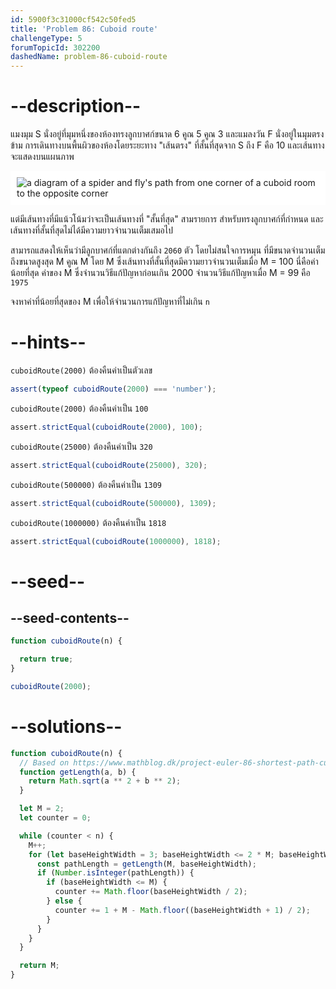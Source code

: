```yaml
---
id: 5900f3c31000cf542c50fed5
title: 'Problem 86: Cuboid route'
challengeType: 5
forumTopicId: 302200
dashedName: problem-86-cuboid-route
---
```


# --description--

แมงมุม S นั่งอยู่ที่มุมหนึ่งของห้องทรงลูกบาศก์ขนาด 6 คูณ 5 คูณ 3 และแมลงวัน F นั่งอยู่ในมุมตรงข้าม 
การเดินทางบนพื้นผิวของห้องโดยระยะทาง "เส้นตรง" ที่สั้นที่สุดจาก S ถึง F คือ 10 และเส้นทางจะแสดงบนแผนภาพ

<img class="img-responsive center-block" alt="a diagram of a spider and fly's path from one corner of a cuboid room to the opposite corner" src="https://cdn-media-1.freecodecamp.org/project-euler/cuboid-route.png" style="background-color: white; padding: 10px;">

แต่มีเส้นทางที่มีแน้วโน้มว่าจะเป็นเส้นทางที่ "สั้นที่สุด" สามรายการ สำหรับทรงลูกบาศก์ที่กำหนด และเส้นทางที่สั้นที่สุดไม่ได้มีความยาวจำนวนเต็มเสมอไป

สามารถแสดงให้เห็นว่ามีลูกบาศก์ที่แตกต่างกันถึง `2060` ตัว โดยไม่สนใจการหมุน ที่มีขนาดจำนวนเต็มถึงขนาดสูงสุด M คูณ M โดย M ซึ่งเส้นทางที่สั้นที่สุดมีความยาวจำนวนเต็มเมื่อ M = 100 นี่คือค่าน้อยที่สุด ค่าของ M ซึ่งจำนวนวิธีแก้ปัญหาก่อนเกิน 2000 จำนวนวิธีแก้ปัญหาเมื่อ M = 99 คือ `1975`

จงหาค่าที่น้อยที่สุดของ M เพื่อให้จำนวนการแก้ปัญหาที่ไม่เกิน `n`

# --hints--

`cuboidRoute(2000)` ต้องคืนค่าเป็นตัวเลข

```js
assert(typeof cuboidRoute(2000) === 'number');
```

`cuboidRoute(2000)` ต้องคืนค่าเป็น `100`

```js
assert.strictEqual(cuboidRoute(2000), 100);
```

`cuboidRoute(25000)` ต้องคืนค่าเป็น `320`

```js
assert.strictEqual(cuboidRoute(25000), 320);
```

`cuboidRoute(500000)` ต้องคืนค่าเป็น `1309`

```js
assert.strictEqual(cuboidRoute(500000), 1309);
```

`cuboidRoute(1000000)` ต้องคืนค่าเป็น `1818`

```js
assert.strictEqual(cuboidRoute(1000000), 1818);
```

# --seed--

## --seed-contents--

```js
function cuboidRoute(n) {

  return true;
}

cuboidRoute(2000);
```

# --solutions--

```js
function cuboidRoute(n) {
  // Based on https://www.mathblog.dk/project-euler-86-shortest-path-cuboid/
  function getLength(a, b) {
    return Math.sqrt(a ** 2 + b ** 2);
  }

  let M = 2;
  let counter = 0;

  while (counter < n) {
    M++;
    for (let baseHeightWidth = 3; baseHeightWidth <= 2 * M; baseHeightWidth++) {
      const pathLength = getLength(M, baseHeightWidth);
      if (Number.isInteger(pathLength)) {
        if (baseHeightWidth <= M) {
          counter += Math.floor(baseHeightWidth / 2);
        } else {
          counter += 1 + M - Math.floor((baseHeightWidth + 1) / 2);
        }
      }
    }
  }

  return M;
}
```

